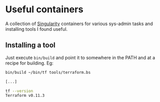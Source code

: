 # Useful containers

A collection of [Singularity](http://singularity.lbl.gov/) containers for various sys-admin tasks and installing tools I found useful.

## Installing a tool

Just execute `bin/build` and point it to somewhere in the PATH and at a recipe for building. Eg:

```sh
bin/build ~/bin/tf tools/terraform.bs

[...]

tf --version
Terraform v0.11.3
```


